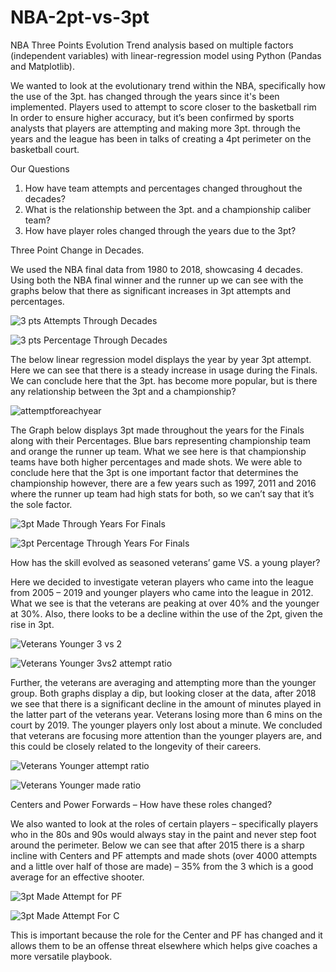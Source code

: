 # NBA-2pt-vs-3pt
NBA Three Points Evolution Trend analysis based on multiple factors (independent variables) with linear-regression model using Python (Pandas and Matplotlib).

We wanted to look at the evolutionary trend within the NBA, specifically how the use of the 3pt. has changed through the years since it's been implemented. Players used to attempt to score closer to the basketball rim In order to ensure higher accuracy, but it’s been confirmed by sports analysts that players are attempting and making more 3pt. through the years and the league has been in talks of creating a 4pt perimeter on the basketball court. 

Our Questions

1.	How have team attempts and percentages changed throughout the decades?
2.	What is the relationship between the 3pt. and a championship caliber team?
3.	How have player roles changed through the years due to the 3pt?

Three Point Change in Decades.

We used the NBA final data from 1980 to 2018, showcasing 4 decades. Using both the NBA final winner and the runner up we can see with the graphs below that there as significant increases in 3pt attempts and percentages.

![3 pts Attempts Through Decades](https://user-images.githubusercontent.com/59676112/91520474-6b9dec80-e8c3-11ea-8c77-b1352a470445.png)

![3 pts Percentage Through Decades](https://user-images.githubusercontent.com/59676112/91520502-75bfeb00-e8c3-11ea-8d56-a37e0a65c268.png)

The below linear regression model displays the year by year 3pt attempt. Here we can see that there is a steady increase in usage during the Finals. We can conclude here that the 3pt. has become more popular, but is there any relationship between the 3pt and a championship? 

![attemptforeachyear](https://user-images.githubusercontent.com/59676112/91517188-3b525000-e8bb-11ea-83f3-d5763000bece.png)

The Graph below displays 3pt made throughout the years for the Finals along with their Percentages. Blue bars representing championship team and orange the runner up team. What we see here is that championship teams have both higher percentages and made shots. We were able to conclude here that the 3pt is one important factor that determines the championship however, there are a few years such as 1997, 2011 and 2016 where the runner up team had high stats for both, so we can’t say that it’s the sole factor.

![3pt Made Through Years For Finals](https://user-images.githubusercontent.com/59676112/91520779-1e6e4a80-e8c4-11ea-98aa-d3e58ee89ba7.png)

![3pt Percentage Through Years For Finals](https://user-images.githubusercontent.com/59676112/91520816-38a82880-e8c4-11ea-9696-fad84d90af4e.png)

How has the skill evolved as seasoned veterans’ game VS. a young player?

Here we decided to investigate veteran players who came into the league from 2005 – 2019 and younger players who came into the league in 2012. What we see is that the veterans are peaking at over 40% and the younger at 30%. Also, there looks to be a decline within the use of the 2pt, given the rise in 3pt. 

![Veterans   Younger 3 vs 2](https://user-images.githubusercontent.com/59676112/91521309-5cb83980-e8c5-11ea-801c-307b3a16674b.PNG)

![Veterans   Younger 3vs2 attempt ratio](https://user-images.githubusercontent.com/59676112/91521413-8ffac880-e8c5-11ea-8bc6-904ce1409790.PNG)

Further, the veterans are averaging and attempting more than the younger group. Both graphs display a dip, but looking closer at the data, after 2018 we see that there is a significant decline in the amount of minutes played in the latter part of the veterans year. Veterans losing more than 6 mins on the court by 2019. The younger players only lost about a minute. We concluded that veterans are focusing more attention than the younger players are, and this could be closely related to the longevity of their careers.

![Veterans   Younger attempt ratio](https://user-images.githubusercontent.com/59676112/91521160-0d720900-e8c5-11ea-8d82-c52c1cc5acbe.PNG)

![Veterans   Younger made ratio](https://user-images.githubusercontent.com/59676112/91521174-1236bd00-e8c5-11ea-85bc-db1a6d752f90.PNG)

Centers and Power Forwards – How have these roles changed?

We also wanted to look at the roles of certain players – specifically players who in the 80s and 90s would always stay in the paint and never step foot around the perimeter. Below we can see that after 2015 there is a sharp incline with Centers and PF attempts and made shots (over 4000 attempts and a little over half of those are made) – 35% from the 3 which is a good average for an effective shooter.

![3pt Made   Attempt for PF](https://user-images.githubusercontent.com/59676112/91520862-5c6b6e80-e8c4-11ea-8845-e9aa54a675ff.png)

![3pt Made   Attempt For C](https://user-images.githubusercontent.com/59676112/91520888-74db8900-e8c4-11ea-9532-43daa59f7dbd.png)

This is important because the role for the Center and PF has changed and it allows them to be an offense threat elsewhere which helps give coaches a more versatile playbook. 

